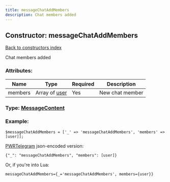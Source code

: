 ```yaml
---
title: messageChatAddMembers
description: Chat members added
---
```

## Constructor: messageChatAddMembers  
[Back to constructors index](index.md)



Chat members added

### Attributes:

| Name     |    Type       | Required | Description |
|----------|---------------|----------|-------------|
|members|Array of [user](../constructors/user.md) | Yes|New chat member|



### Type: [MessageContent](../types/MessageContent.md)


### Example:

```
$messageChatAddMembers = ['_' => 'messageChatAddMembers', 'members' => [user]];
```  

[PWRTelegram](https://pwrtelegram.xyz) json-encoded version:

```
{"_": "messageChatAddMembers", "members": [user]}
```


Or, if you're into Lua:  


```
messageChatAddMembers={_='messageChatAddMembers', members={user}}

```


